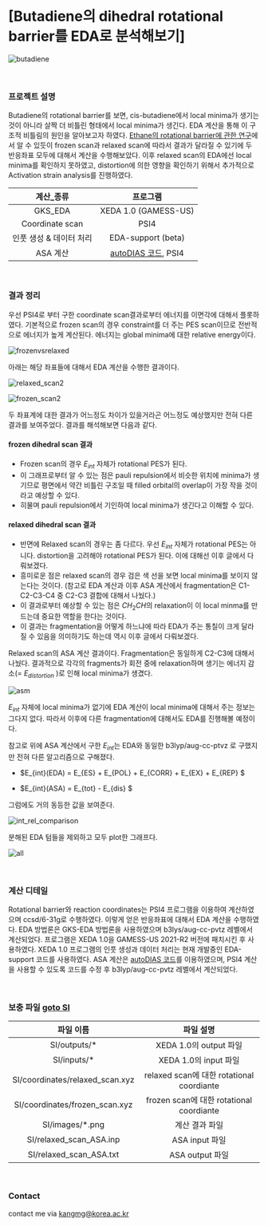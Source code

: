 # [Butadiene의 dihedral rotational barrier를 EDA로 분석해보기]

![butadiene](https://github.com/kangmg/compchem_archive/assets/59556369/5f63a655-c6cf-45e7-9955-836c708bd7df)

<br/>

### 프로젝트 설명
Butadiene의 rotational barrier를 보면, cis-butadiene에서 local minima가 생기는 것이 아니라 살짝 더 비틀린 형태에서 local minima가 생긴다. EDA 계산을 통해 이 구조적 비틀림의 원인을 알아보고자 하였다. <a href="https://link.springer.com/article/10.1007/s11224-014-0557-5">Ethane의 rotational barrier에 관한 연구</a>에서 알 수 있듯이 frozen scan과 relaxed scan에 따라서 결과가 달라질 수 있기에 두 반응좌표 모두에 대해서 계산을 수행해보았다. 이후 relaxed scan의 EDA에선 local minima를 확인하지 못하였고, distortion에 의한 영향을 확인하기 위해서 추가적으로 Activation strain analysis를 진행하였다.


|계산_종류|프로그램|
|:-:|:-:|
|GKS_EDA|XEDA 1.0 (GAMESS-US)|
|Coordinate scan|PSI4|
|인풋 생성 & 데이터 처리|EDA-support (beta)|
|ASA 계산| <a href="https://github.com/dsvatunek/autoDIAS">autoDIAS 코드</a>, PSI4|

<br/>

### 결과 정리
우선 PSI4로 부터 구한 coordinate scan결과로부터 에너지를 이면각에 대해서 플롯하였다. 기본적으로 frozen scan의 경우 constraint를 더 주는 PES scan이므로 전반적으로 에너지가 높게 계산된다. 에너지는 global minima에 대한 relative energy이다.

![frozenvsrelaxed](https://github.com/kangmg/compchem_archive/assets/59556369/17d7d909-afb2-4df9-8b7d-8dfd77443edc)

아래는 해당 좌표들에 대해서 EDA 계산을 수행한 결과이다.


![relaxed_scan2](https://github.com/kangmg/compchem_archive/assets/59556369/c8453827-4021-4bcb-a72f-27f4ea05ba55)

![frozen_scan2](https://github.com/kangmg/compchem_archive/assets/59556369/70ced002-4c91-47df-95c2-f4c0a4c6c7f1)

두 좌표계에 대한 결과가 어느정도 차이가 있을거라곤 어느정도 예상했지만 전혀 다른 결과를 보여주었다. 결과를 해석해보면 다음과 같다.


#### frozen dihedral scan 결과

* Frozen scan의 경우 $E_{int}$ 자체가 rotational PES가 된다.
* 이 그래프로부터 알 수 있는 점은 pauli repulsion에서 비슷한 위치에 minima가 생기므로 평면에서 약간 비틀린 구조일 때 filled orbital의 overlap이 가장 작을 것이라고 예상할 수 있다.
* 히물며 pauli repulsion에서 기인하여 local minima가 생긴다고 이해할 수 있다.


#### relaxed dihedral scan 결과
* 반면에 Relaxed scan의 경우는 좀 다르다. 우선 $E_{int}$ 자체가 rotational PES는 아니다. distortion을 고려해야 rotational PES가 된다. 이에 대해선 이후 글에서 다뤄보겠다.
* 흥미로운 점은 relaxed scan의 경우 검은 색 선을 보면 local minima를 보이지 않는다는 것이다. (참고로 EDA 계산과 이후 ASA 계산에서 fragmentation은 C1-C2-C3-C4 중 C2-C3 결합에 대해서 나눴다.)
* 이 결과로부터 예상할 수 있는 점은 $CH_2CH$의 relaxation이 이 local minma를 만드는데 중요한 역할을 한다는 것이다.
* 이 결과는 fragmentation을 어떻게 하느냐에 따라 EDA가 주는 통칠이 크게 달라질 수 있음을 의미하기도 하는데 역시 이후 글에서 다뤄보겠다.

Relaxed scan의 ASA 계산 결과이다. Fragmentation은 동일하게 C2-C3에 대해서 나눴다. 결과적으로 각각의 fragments가 회전 중에 relaxation하며 생기는 에너지 감소(= $E_{distortion}$ )로 인해 local minima가 생겼다. 

![asm](https://github.com/kangmg/compchem_archive/assets/59556369/2307e738-b38b-47fc-a731-934d61c5fc66)

$E_{int}$ 자체에 local minima가 없기에 EDA 계산이 local minima에 대해서 주는 정보는 그다지 없다. 따라서 이후에 다른 fragmentation에 대해서도 EDA를 진행해볼 예정이다.

참고로 위에 ASA 계산에서 구한 $E_{int}$는 EDA와 동일한 b3lyp/aug-cc-ptvz 로 구했지만 전혀 다른 알고리즘으로 구해졌다.

* $E_{int}(EDA) = E_{ES} + E_{POL} + E_{CORR} + E_{EX} + E_{REP} $

* $E_{int}(ASA) = E_{tot} - E_{dis} $


그럼에도 거의 동등한 값을 보여준다.

![int_rel_comparison](https://github.com/kangmg/compchem_archive/assets/59556369/df3dd855-157c-481c-8e52-e5da2620b738)


분해된 EDA 텀들을 제외하고 모두 plot한 그래프다.

![all](https://github.com/kangmg/compchem_archive/assets/59556369/345bb482-ea0c-412c-b16c-6b0df3e292bf)


<br/>

### 계산 디테일
Rotational barrier와 reaction coordinates는 PSI4 프로그램을 이용하여 계산하였으며 ccsd/6-31g로 수행하였다. 이렇게 얻은 반응좌표에 대해서 EDA 계산을 수행하였다. EDA 방법론은 GKS-EDA 방법론을 사용하였으며 b3lys/aug-cc-pvtz 레벨에서 계산되었다. 프로그램은 XEDA 1.0을 GAMESS-US 2021-R2 버전에 패치시킨 후 사용하였다. XEDA 1.0 프로그램의 인풋 생성과 데이터 처리는 현재 개발중인 EDA-support 코드를 사용하였다. ASA 계산은 <a href="https://github.com/dsvatunek/autoDIAS">autoDIAS 코드</a>를 이용하였으며, PSI4 계산을 사용할 수 있도록 코드를 수정 후 b3lyp/aug-cc-pvtz 레벨에서 계산되었다.

<br/>

### 보충 파일 [goto SI](https://github.com/kangmg/compchem_archive/tree/main/butadiene%20rotational%20barrier/SI)

|파일 이름 | 파일 설명 | 
|:---:|:---:|
|SI/outputs/*|XEDA 1.0의 output 파일|
|SI/inputs/*|XEDA 1.0의 input 파일|
|SI/coordinates/relaxed_scan.xyz|relaxed scan에 대한 rotational coordiante|
|SI/coordinates/frozen_scan.xyz|frozen scan에 대한 rotational coordiante|
|SI/images/*.png|계산 결과 파일|
|SI/relaxed_scan_ASA.inp|ASA input 파일|
|SI/relaxed_scan_ASA.txt|ASA output 파일|

<br/>

### Contact
contact me via kangmg@korea.ac.kr
